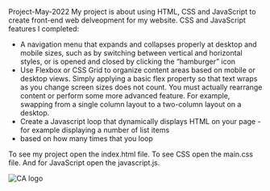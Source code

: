 Project-May-2022
My project is about using HTML, CSS and JavaScript to create front-end web delveopment for my website. 
CSS and JavaScript features I completed:
   * A navigation menu that expands and collapses properly at desktop and mobile sizes, such as by switching between vertical and horizontal styles, or is opened and closed by clicking the “hamburger” icon
   * Use Flexbox or CSS Grid to organize content areas based on mobile or desktop views. Simply applying a basic flex property so that text wraps as you change screen sizes does not count. You must actually rearrange content or perform some more advanced feature. For example, swapping from a single column layout to a two-column layout on a desktop.
   * Create a Javascript loop that dynamically displays HTML on your page - for example displaying a number of list items <li> based on how many times that you loop

To see my project open the index.html file. To see CSS open the main.css file. And for JavaScript open the javascript.js.



![CA logo](https://user-images.githubusercontent.com/105435189/180914434-359b3679-e0d5-4acd-a204-7fd5c25a4045.png)
